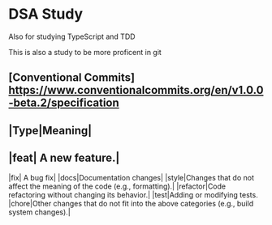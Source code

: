 # DSA Study

Also for studying TypeScript and TDD

This is also a study to be more proficent in git

## [Conventional Commits] https://www.conventionalcommits.org/en/v1.0.0-beta.2/specification
|Type|Meaning|
--------------
|feat| A new feature.|
----------------------
|fix| A bug fix|
|docs|Documentation changes|
|style|Changes that do not affect the meaning of the code (e.g., formatting).|
|refactor|Code refactoring without changing its behavior.|
|test|Adding or modifying tests.
|chore|Other changes that do not fit into the above categories (e.g., build system changes).|